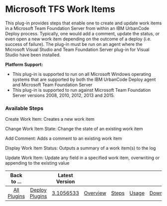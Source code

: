 
# Microsoft TFS Work Items

This plug-in provides steps that enable one to create and update work items in a Microsoft Team Foundation Server from within an IBM UrbanCode Deploy process. Typically, one would add a comment, update the status, or even open a new work item depending on the outcome of a deploy (i.e. success of failure). The plug-in must be run on an agent where the Microsoft Visual Studio and Team Foundation Server plug-in for Visual Studio have been installed.

**Platform Support:**

* This plug-in is supported to run on all Microsoft Windows operating systems that are supported by both the IBM UrbanCode Deploy agent and Microsoft Team Foundation Server
* This plug-in is supported to run against Microsoft Team Foundation Server versions 2008, 2010, 2012, 2013 and 2015.


### Available Steps

Create Work Item: Creates a new work item

Change Work Item State: Change the state of an existing work item

Add Comment: Adds a comment to an existing work item

Display Work Item Status: Outputs a summary of a work item(s) to the log

Update Work Item: Update any field in a specified work item, overwriting or appending to the existing value



|Back to ...||Latest Version|||||
| :---: | :---: | :---: | :---: | :---: | :---: | :---: |
|[All Plugins](../../index.md)|[Deploy Plugins](../README.md)|[3.1056533](https://raw.githubusercontent.com/UrbanCode/IBM-UCD-PLUGINS/main/files/plugin-air-TFS-WorkItems/TFS-WorkItems-3.1056533.zip)|[Overview](overview.md)|[Steps](steps.md)|[Usage](usage.md)|[Downloads](downloads.md)|
